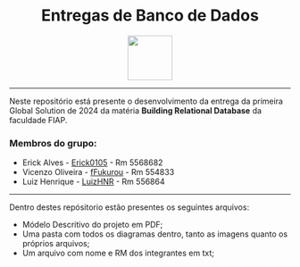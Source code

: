<div align="center">
  
# Entregas de Banco de Dados

 <img src="https://media0.giphy.com/media/bGgsc5mWoryfgKBx1u/giphy.gif" height="80" />
</div>

---

Neste repositório está presente o desenvolvimento da entrega da primeira Global Solution de 2024 da matéria **Building Relational Database** da faculdade FIAP.

### Membros do grupo:
- Erick Alves - <a href="https://github.com/Erick0105">Erick0105</a> - Rm 5568682
- Vicenzo Oliveira - <a href="https://github.com/fFukurou">fFukurou</a> - Rm 554833
- Luiz Henrique - <a href="https://github.com/LuizHNR">LuizHNR</a> - Rm 556864

---

Dentro destes repósitorio estão presentes os seguintes arquivos:
- Módelo Descritivo do projeto em PDF;
- Uma pasta com todos os diagramas dentro, tanto as imagens quanto os próprios arquivos;
- Um arquivo com nome e RM dos integrantes em txt;
